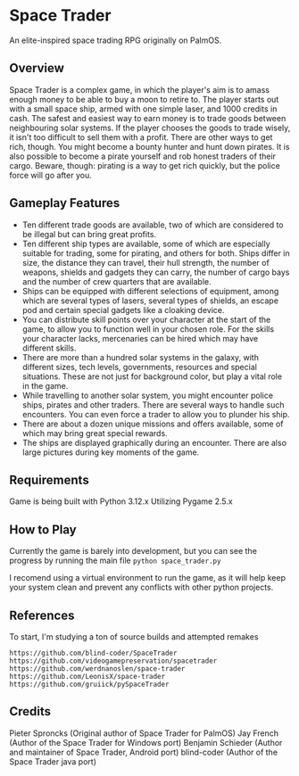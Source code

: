 # Space Trader

An elite-inspired space trading RPG originally on PalmOS.

## Overview

Space Trader is a complex game, in which the player's aim is to amass enough money to be able to buy a moon to retire to. The player starts out with a small space ship, armed with one simple laser, and 1000 credits in cash. The safest and easiest way to earn money is to trade goods between neighbouring solar systems. If the player chooses the goods to trade wisely, it isn't too difficult to sell them with a profit. There are other ways to get rich, though. You might become a bounty hunter and hunt down pirates. It is also possible to become a pirate yourself and rob honest traders of their cargo. Beware, though: pirating is a way to get rich quickly, but the police force will go after you.

## Gameplay Features

* Ten different trade goods are available, two of which are considered to be illegal but can bring great profits.
* Ten different ship types are available, some of which are especially suitable for trading, some for pirating, and others for both. Ships differ in size, the distance they can travel, their hull strength, the number of weapons, shields and gadgets they can carry, the number of cargo bays and the number of crew quarters that are available.
* Ships can be equipped with different selections of equipment, among which are several types of lasers, several types of shields, an escape pod and certain special gadgets like a cloaking device.
* You can distribute skill points over your character at the start of the game, to allow you to function well in your chosen role. For the skills your character lacks, mercenaries can be hired which may have different skills.
* There are more than a hundred solar systems in the galaxy, with different sizes, tech levels, governments, resources and special situations. These are not just for background color, but play a vital role in the game.
* While travelling to another solar system, you might encounter police ships, pirates and other traders. There are several ways to handle such encounters. You can even force a trader to allow you to plunder his ship.
* There are about a dozen unique missions and offers available, some of which may bring great special rewards.
* The ships are displayed graphically during an encounter. There are also large pictures during key moments of the game.

## Requirements

Game is being built with Python 3.12.x
Utilizing Pygame 2.5.x

## How to Play

Currently the game is barely into development, but you can see the progress by running the main file `python space_trader.py`

I recomend using a virtual environment to run the game, as it will help keep your system clean and prevent any conflicts with other python projects.

## References

To start, I'm studying a ton of source builds and attempted remakes

    https://github.com/blind-coder/SpaceTrader
    https://github.com/videogamepreservation/spacetrader
    https://github.com/werdnanoslen/space-trader
    https://github.com/LeonisX/space-trader
    https://github.com/gruiick/pySpaceTrader

## Credits

Pieter Sproncks (Original author of Space Trader for PalmOS)
Jay French (Author of the Space Trader for Windows port)
Benjamin Schieder (Author and maintainer of Space Trader, Android port)
blind-coder (Author of the Space Trader java port)
